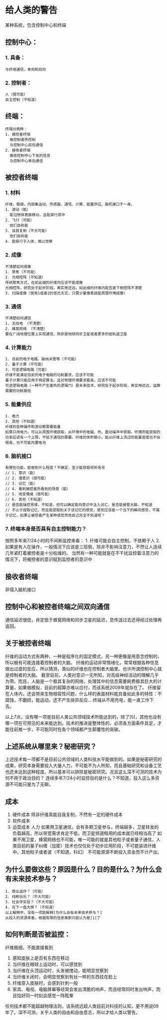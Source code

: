 # 给人类的警告

某种系统，包含控制中心和终端

## 控制中心：

### 1. 具备：

    与终端通信，单向和双向

### 2. 控制者：

    人（很可能）
    自主控制（不知道）

## 终端：
    终端分两种：
    1. 被控者终端
      被控制者所控制
      与控制中心双向通信
    2. 接收者终端
      接收控制中心下发的信息
      与控制中心单向通信

## 被控者终端

### 1. 材料

    纤维，极细，内部集运动、传感器、通信、计算、能量供应、脑机接口于一身。
    1. 游动（能）
      能沿物体表面移动，且能穿行其中
    2. 飞行（可能）
      他们自称能
    3. 自我复制（不大可能）
      他们自称能
    4. 能穿行于人体，难以觉察

### 2. 成像

    不清楚如何成像
    1. 聚焦（不可能）
    2. 光相控阵（不知道）
    传统聚焦方式，在如此细的纤维内应该不能成像
    光相控阵，研究处于起步阶段，离实用还远。如此细的纤维内能否装下相控阵不清楚
    3. 扫描成像（使用1或者2的感光方式，只需少量像素就能周围环境成像）

### 3. 通信

    不清楚如何通信
    1. 无线电 （不清楚）
    2. 蜂窝网络 （不清楚）
    要在广阔地理位置上实现通信，除非是地球同步卫星或者更多的低轨道卫星

### 4. 计算能力

    1. 目前的电子电路、碳纳米管等（不可能）
    2. 量子计算（不可能）
    3. 可逆逻辑电路（可能）
    纤维不能满足目前的电子电路的功耗要求，应该不可能
    量子计算只能应用于特定算法，且对物理环境要求极高，应该不可能
    可逆逻辑电路（一种不产生废热的逻辑门）是未来技术，研究处于起步阶段，离实用还远，运算需要的功耗极低

### 5. 能量供应

    1. 电力
    2. 其他（不知道）
    纤维的各种操作和游动都需要能量
    如果只用电力，可以从周围环境获取，从环境中的电磁、热、震动噪声中获取。环境所能获取的功率应该有一个上限，不低于通信的需要。纤维的体积极小，能从纤维上流过的能量密度也不会很高，也不可能内置电池

### 6. 脑机接口

    有哪些功能，能做到什么程度？不确定，至少能获取视听信号
    // 1. 意识（能）
    // 2. 潜意识（很可能）
    // 3. 记忆（能）
    // 4. 看到被控者所看到的场景（能）
    // 5. 改变情绪（很可能）
    // 6. 其他（不知道）
    // 是否能操控思维，不知道，但可以确定能向意识中注入词汇，是否能接管大脑，不知道
    // 不止于提取记忆，而且能提取到关于该记忆的感觉，感觉应该是一个当下的瞬间感受，不属于记忆，如果让被控者产生某种感觉而他自己完全不知道呢？

### 7. 终端本身是否具有自主控制能力？

   按照多年来7/24小时的不间断监控来看：
     1. 纤维可能会自主控制，不依赖于人
     2. 如果是有人在操作，一般情况下应该是三班倒，除非不影响注意力，不然让人连续几年紧盯着被控者是十分枯燥的。
     当然有一种可能就是在不干扰监控着注意力的情况下，将被控者的意识赋到监控者的意识中

## 接收者终端

非侵入脑机接口

## 控制中心和被控者终端之间双向通信

通信延迟很低，肯定低于蜂窝网络和同步卫星的延迟，息传送过去还得经过处理再返回。

## 关于被控者终端

纤维的运动方式有两种，一种是程序化的固定模式，另一种更像是用意念控制的，所以极有可能连接着控制者的大脑。
纤维的运动非常情绪化，常常根据各种信息做出过度的反应，所以猜测，类似的纤维也在控制者大脑里。也许所谓控制中心就是控制者的大脑。
截至目前，人类对意识一无所知，对高级神经活动的理解几乎为零。而且，人脑是一个极其复杂的网络，处理其中的信息需要耗费极其巨大的计算量，如果做模拟，目前的超算亦难以应付，而该系统2009年就存在了。
纤维留在人体内，还会带来生物相容性问题，什么样的表面材料能具备如此多的特性：不腐蚀，不磨损，能运动，还不产生排异反应...
终端从不用充电，能一直工作下去。

以上7点，没有哪一项是目前人类公共领域技术所能达到的，除了[5]，其他也没有哪一项在可预见的未来能达到。技术的推进是整体性的，必须各方面条件具足，才能往前推一步，不可能同时在各个领域都产生颠覆性的突破。

## 上述系统从哪里来？秘密研究？

上述技术每一项都不是目前公共领域的人类科技水平能做到的。如果是秘密研究的成果，研究本身需要投入大量人力，不可能不为人所知，而且基础研究和设备工艺也还未达到这种程度。所以基本可以排除是秘密研究。况且这么深不可测的技术为何不用于政治目的？
连续多年7/24小时监控目的是什么？不知道，投入这么多资源不可能只是为了无聊。

## 成本

1. 硬件成本
    除非纤维真能自我复制，不然有一定的硬件成本
2. 软件成本
3. 运营成本
    人力
    如果用卫星通信，会有多颗卫星参与，终端越多，卫星转发的负载越高，所以带宽需求肯定不低，而卫星频道租用的成本就已经相当高了
    如果不用卫星，蜂窝网络也不可能，唯一可能的就是其他粒子或者量子通信，人类目前的量子纠缠（加密）技术也仅仅处于初步应用阶段，不可能装进纤维中。其他粒子或者波（不知道，科幻）
不可能源源不断投入资金而不计产出。

## 为什么要做这些？原因是什么？目的是什么？为什么会有未来技术参与？

    1. 商业运作？（可能）
    2. 纯粹玩乐？（不大可能）
    3. 社会学实验？（不大可能）
    4. 在下一盘大棋？（不知道）
    以上解释中，没有一项能解释[为什么会有未来技术参与？]
    从投入的资源来看，根据有限的信息推断只能认为是[1]了

## 如何判断是否被监控：

  纤维极细，不能直接看到
  1. 感知皮肤上是否有东西在移动
  2. 当纤维在眼球上运动时，可以感觉到
  3. 当纤维在头顶运动时，头发被搅动，能明显觉察到
  4. 当纤维关闭时，会明显觉察到有丝一样的东西挂在脸上
  5. 纤维穿入皮肤时，会感到针刺一般
  6. 家具、电视、电脑屏幕等经常会发出清脆的响声，而且经常同时发出响声，而且恰好同一时刻会感觉一阵眩晕

任何技术都不能超越物理法则，该系统远超人类目前对科技的认知，更不用说09年了。深不可测，关乎人类的自由和自由意志，所以才给人类以警告。
